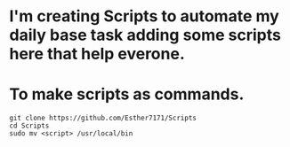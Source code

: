 # I'm creating Scripts to automate my daily base task adding some scripts here that help everone.

# To make scripts as commands.
```
git clone https://github.com/Esther7171/Scripts
cd Scripts
sudo mv <script> /usr/local/bin
```

<!--
```
service
```
```
pyinstaller --noconfirm --onefile --windowed --icon=icon.ico --add-data "logo.png;." --manifest admin.manifest zerosync.py
```


